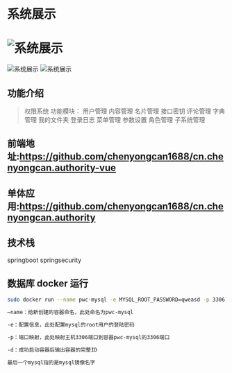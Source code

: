 # 系统展示
# ![系统展示](http://m2m.micyc.com/1573107314307.jpg)
![系统展示](http://m2m.micyc.com/1573034650269.jpg)
![系统展示](http://m2m.micyc.com/1572846664960.jpg)

## 功能介绍

> 权限系统
> 功能模块：
用户管理 
内容管理 
名片管理 
接口密钥 
评论管理 
字典管理 
我的文件夹 
登录日志 
菜单管理 
参数设置 
角色管理 
子系统管理


## 前端地址:https://github.com/chenyongcan1688/cn.chenyongcan.authority-vue

## 单体应用:https://github.com/chenyongcan1688/cn.chenyongcan.authority


## 技术栈

springboot
springsecurity

## 数据库 docker 运行

``` bash
sudo docker run --name pwc-mysql -e MYSQL_ROOT_PASSWORD=qweasd -p 3306:3306 -d mysql

–name：给新创建的容器命名，此处命名为pwc-mysql

-e：配置信息，此处配置mysql的root用户的登陆密码

-p：端口映射，此处映射主机3306端口到容器pwc-mysql的3306端口

-d：成功启动容器后输出容器的完整ID

最后一个mysql指的是mysql镜像名字
```

